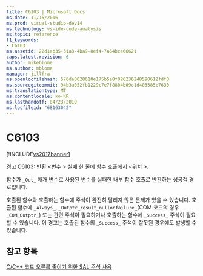 ```yaml
---
title: C6103 | Microsoft Docs
ms.date: 11/15/2016
ms.prod: visual-studio-dev14
ms.technology: vs-ide-code-analysis
ms.topic: reference
f1_keywords:
- C6103
ms.assetid: 22d1ab35-31a3-4ba9-8ef4-7a64bce66621
caps.latest.revision: 6
author: mikeblome
ms.author: mblome
manager: jillfra
ms.openlocfilehash: 576de0028610e175b5a0f026236248590612fdf8
ms.sourcegitcommit: 94b3a052fb1229c7e7f8804b09c1d403385c7630
ms.translationtype: MT
ms.contentlocale: ko-KR
ms.lasthandoff: 04/23/2019
ms.locfileid: "68163042"
---
```

# <a name="c6103"></a>C6103
[!INCLUDE[vs2017banner](../includes/vs2017banner.md)]

경고 C6103: 반환 \<변수 > 실패 한 줄에 함수 호출에서 \<위치 >.  
  
 함수가 `_Out_` 매개 변수로 사용된 변수를 실패한 내부 함수 호출로 반환하는 성공적 경로입니다.  
  
 호출된 함수와 호출하는 함수에 주석이 완전히 달리지 않은 문제가 있을 수 있습니다. 호출된 함수에 `_Always_`, `_Outptr_result_nullonfailure_`(COM 코드의 경우 `_COM_Outptr_`) 또는 관련 주석이 필요하거나 호출하는 함수에 `_Success_` 주석이 필요할 수 있습니다. 이 경고는 호출된 함수의 `_Success_` 주석이 잘못된 경우에도 발생할 수 있습니다.  
  
## <a name="see-also"></a>참고 항목  
 [C/C++ 코드 오류를 줄이기 위한 SAL 주석 사용](../code-quality/using-sal-annotations-to-reduce-c-cpp-code-defects.md)
